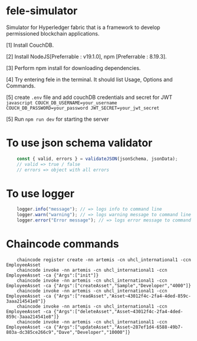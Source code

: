 # fele-simulator
Simulator for Hyperledger fabric that is a framework to develop permissioned blockchain applications.

[1] Install CouchDB. 

[2] Install NodeJS[Preferrable : v19.1.0], npm [Preferrable : 8.19.3]. 

[3] Perform npm install for downloading dependencies. 

[4] Try entering fele in the terminal. It should list Usage, Options and Commands.

[5] create ```.env``` file and add couchDB credentials and secret for JWT
    ```javascript
        COUCH_DB_USERNAME=your_username
        COUCH_DB_PASSWORD=your_password
        JWT_SECRET=your_jwt_secret
    ```

[5] Run `npm run dev` for starting the server

# To use json schema validator
```javascript
    const { valid, errors } = validateJSON(jsonSchema, jsonData);
    // valid => true / false
    // errors => object with all errors
```

# To use logger
```javascript
    logger.info("message"); // => logs info to command line
    logger.warn("warning"); // => logs warning message to command line
    logger.error("Error message"); // => logs error message to command line and logs.log file
```

# Chaincode commands
```shell
    chaincode register create -nn artemis -cn uhcl_international1 -ccn EmployeeAsset
    chaincode invoke -nn artemis -cn uhcl_international1 -ccn EmployeeAsset -ca {"Args":["init"]}
    chaincode invoke -nn artemis -cn uhcl_international1 -ccn EmployeeAsset -ca {"Args":["createAsset","Sample","Developer","4000"]}
    chaincode invoke -nn artemis -cn uhcl_international1 -ccn EmployeeAsset -ca {"Args":["readAsset","Asset~43012f4c-2fa4-4ded-859c-3aaa214541e8"]}
    chaincode invoke -nn artemis -cn uhcl_international1 -ccn EmployeeAsset -ca {"Args":["deleteAsset","Asset~43012f4c-2fa4-4ded-859c-3aaa214541e8"]}
    chaincode invoke -nn artemis -cn uhcl_international1 -ccn EmployeeAsset -ca {"Args":["updateAsset","Asset~287ef1d4-6588-49b7-803a-dc385ce266c9","Dave","Developer","10000"]}
```
